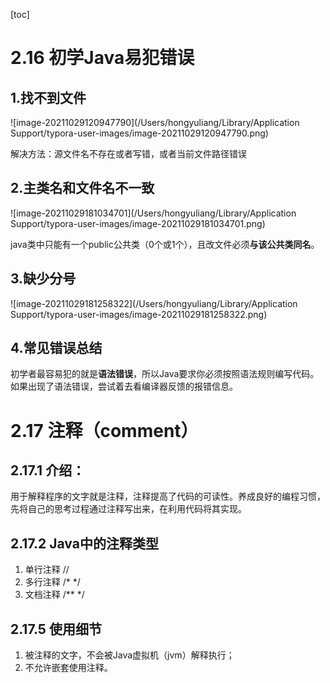 [toc]

# 2.16 初学Java易犯错误

## 1.找不到文件

![image-20211029120947790](/Users/hongyuliang/Library/Application Support/typora-user-images/image-20211029120947790.png)

解决方法：源文件名不存在或者写错，或者当前文件路径错误

## 2.主类名和文件名不一致

![image-20211029181034701](/Users/hongyuliang/Library/Application Support/typora-user-images/image-20211029181034701.png)

java类中只能有一个public公共类（0个或1个），且改文件必须**与该公共类同名**。

## 3.缺少分号

![image-20211029181258322](/Users/hongyuliang/Library/Application Support/typora-user-images/image-20211029181258322.png)

## 4.常见错误总结

初学者最容易犯的就是**语法错误**，所以Java要求你必须按照语法规则编写代码。如果出现了语法错误，尝试着去看编译器反馈的报错信息。

# 2.17 注释（comment）

## 2.17.1 介绍：

用于解释程序的文字就是注释，注释提高了代码的可读性。养成良好的编程习惯，先将自己的思考过程通过注释写出来，在利用代码将其实现。

## 2.17.2 Java中的注释类型

1. 单行注释 //
2. 多行注释 /* */
3. 文档注释 /** */

## 2.17.5 使用细节

1. 被注释的文字，不会被Java虚拟机（jvm）解释执行；
2. 不允许嵌套使用注释。
